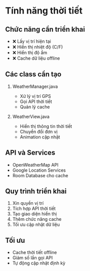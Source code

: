 # Tính năng thời tiết

## Chức năng cần triển khai
- ❌ Lấy vị trí hiện tại
- ❌ Hiển thị nhiệt độ (C/F)
- ❌ Hiển thị độ ẩm
- ❌ Cache dữ liệu offline

## Các class cần tạo
1. WeatherManager.java
   - Xử lý vị trí GPS
   - Gọi API thời tiết
   - Quản lý cache

2. WeatherView.java
   - Hiển thị thông tin thời tiết
   - Chuyển đổi đơn vị
   - Animation cập nhật

## API và Services
- OpenWeatherMap API
- Google Location Services
- Room Database cho cache

## Quy trình triển khai
1. Xin quyền vị trí
2. Tích hợp API thời tiết
3. Tạo giao diện hiển thị
4. Thêm chức năng cache
5. Tối ưu cập nhật dữ liệu

## Tối ưu
- Cache thời tiết offline
- Giảm số lần gọi API
- Tự động cập nhật định kỳ 
